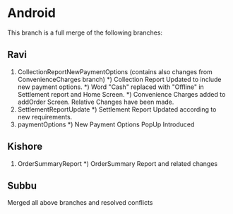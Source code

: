 # Android
This branch is a full merge of the following branches:

Ravi
----
1. CollectionReportNewPaymentOptions (contains also changes from ConvenienceCharges branch)
     *) Collection Report Updated to include new payment options.
     *) Word "Cash" replaced with "Offline" in Settlement report and Home Screen.
     *) Convenience Charges added to addOrder Screen. Relative Changes have been made.
2. SettlementReportUpdate
     *) Settlement Report Updated according to new requirements. 
3. paymentOptions
     *) New Payment Options PopUp Introduced

Kishore
-------
1. OrderSummaryReport
     *) OrderSummary Report and related changes

Subbu
-----
Merged all above branches and resolved conflicts
